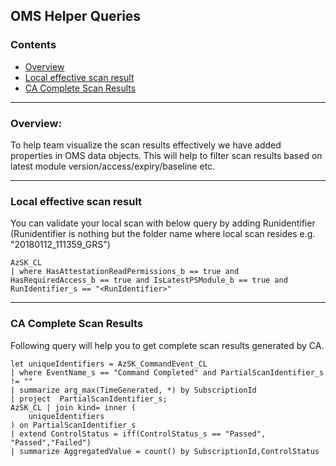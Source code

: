 ## OMS Helper Queries

### Contents
- [Overview](OMSQueries.md#overview)
- [Local effective scan result](OMSQueries.md#Local-effective-scan-result)
- [CA Complete Scan Results](OMSQueries.md#ca-complete-scan-results)

--------------------------
### Overview: 
To help team visualize the scan results effectively we have added properties in OMS data objects. 
This will help to filter scan results based on latest module version/access/expiry/baseline etc.


--------------------------
### Local effective scan result

You can validate your local scan with below query by adding Runidentifier (Runidentifier is nothing but the folder name where local scan resides e.g. "20180112_111359_GRS")

``` AIQL
AzSK_CL
| where HasAttestationReadPermissions_b == true and HasRequiredAccess_b == true and IsLatestPSModule_b == true and RunIdentifier_s == "<RunIdentifier>"
```

--------------------------
### CA Complete Scan Results
Following query will help you to get complete scan results generated by CA. 

``` AIQL
let uniqueIdentifiers = AzSK_CommandEvent_CL
| where EventName_s == "Command Completed" and PartialScanIdentifier_s != "" 
| summarize arg_max(TimeGenerated, *) by SubscriptionId 
| project  PartialScanIdentifier_s;
AzSK_CL | join kind= inner (
    uniqueIdentifiers
) on PartialScanIdentifier_s 
| extend ControlStatus = iff(ControlStatus_s == "Passed", "Passed","Failed")
| summarize AggregatedValue = count() by SubscriptionId,ControlStatus

```




